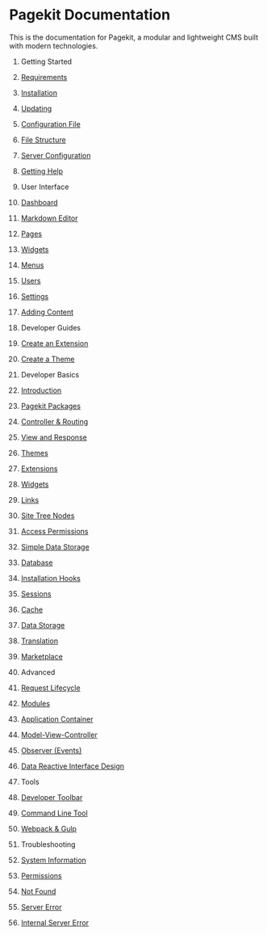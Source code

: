 Pagekit Documentation
=====================

This is the documentation for Pagekit, a modular and lightweight CMS built with modern technologies.

1. Getting Started
  1. [Requirements](getting-started/requirements.md)
  2. [Installation](getting-started/installation.md)
  3. [Updating](getting-started/updating.md)
  4. [Configuration File](getting-started/configuration-file.md)
  5. [File Structure](getting-started/file-structure.md)
  6. [Server Configuration](getting-started/server-configuration.md)
  7. [Getting Help](getting-started/getting-help.md)

2. User Interface
  1. [Dashboard](user-interface/dashboard.md)
  2. [Markdown Editor](user-interface/markdown-editor.md)
  3. [Pages](user-interface/pages.md)
  4. [Widgets](user-interface/widgets.md)
  5. [Menus](user-interface/menus.md)
  6. [Users](user-interface/users.md)
  7. [Settings](user-interface/settings.md)
  8. [Adding Content](user-interface/adding-content.md)

3. Developer Guides
  1. [Create an Extension](developer/extension.md)
  2. [Create a Theme](guides/theme.md)

4. Developer Basics
 1. [Introduction](basics/introduction.md)
 2. [Pagekit Packages](basics/packages.md)
 3. [Controller &amp; Routing](basics/controller.md)
 4. [View and Response](basics/view-response.md)
 5. [Themes](basics/themes.md)
 6. [Extensions](basics/extensions.md)
 7. [Widgets](basics/widgets.md)
 8. [Links](basics/links.md)
 9. [Site Tree Nodes](basics/nodes.md)
 10. [Access Permissions](basics/access.md)
 11. [Simple Data Storage](basics/module-config.md)
 12. [Database](basics/database.md)
 13. [Installation Hooks](basics/installation-hooks.md)
 14. [Sessions]()
 15. [Cache]()
 16. [Data Storage]()
 17. [Translation](basics/translation.md)    
 18. [Marketplace](basics/marketplace.md)

5. Advanced
  1. [Request Lifecycle]()
  2. [Modules]()
  3. [Application Container]()
  4. [Model-View-Controller]()
  5. [Observer (Events)](developer/architecture-events.md)
  6. [Data Reactive Interface Design]()

6. Tools
  1. [Developer Toolbar](tools/developer-toolbar.md)
  2. [Command Line Tool](tools/command-line-tool.md)
  3. [Webpack &amp; Gulp](tools/webpack-gulp.md)

7. Troubleshooting
  1. [System Information](troubleshooting/system-information.md)
  2. [Permissions](troubleshooting/permissions.md)
  3. [Not Found](troubleshooting/not-found.md)
  4. [Server Error](troubleshooting/server-error.md)
  5. [Internal Server Error](troubleshooting/internal-server-error.md)
